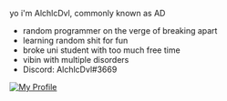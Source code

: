 yo i'm AlchlcDvl, commonly known as AD
- random programmer on the verge of breaking apart
- learning random shit for fun
- broke uni student with too much free time
- vibin with multiple disorders
- Discord: AlchlcDvl#3669

[![My Profile](https://github-readme-stats.vercel.app/api?username=alchlcdvl&theme=synthwave)](#)
